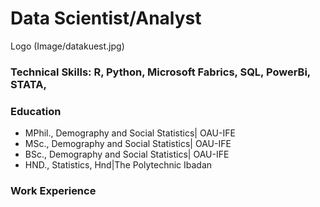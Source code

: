 # Data Scientist/Analyst 
Logo (Image/datakuest.jpg)

### Technical Skills: R, Python, Microsoft Fabrics, SQL, PowerBi, STATA, 

### Education
- MPhil., Demography and Social Statistics| OAU-IFE
- MSc., Demography and Social Statistics| OAU-IFE
- BSc., Demography and Social Statistics| OAU-IFE
- HND., Statistics, Hnd|The Polytechnic Ibadan

### Work Experience
